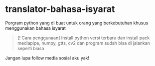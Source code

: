 # translator-bahasa-isyarat
Porgram python yang di buat untuk orang yang berkebutuhan khusus menggunakan bahasa isyarat
> [! Cara penggunaan]
> Install python versi terbaru dan install pack mediapipe, numpy, gtts, cv2 dan program sudah bisa di jalankan seperti biasa
>
Jangan lupa follow media sosial aku yak!

